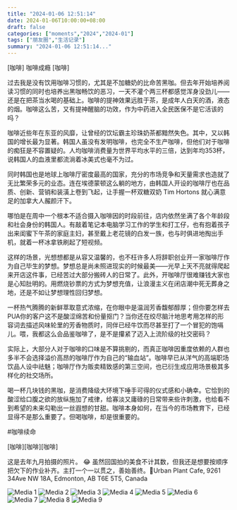 ```yaml
---
title: "2024-01-06 12:51:14"
date: 2024-01-06T10:00:00+08:00
draft: false
categories: ["moments","2024","2024-01"]
tags: ["朋友圈","生活记录"]
summary: "2024-01-06 12:51:14..."
---
```


[咖啡] 咖啡成瘾 [咖啡]

过去我是没有饮用咖啡习惯的，尤其是不加糖奶的比命苦黑咖。但去年开始培养阅读习惯的同时也培养出黑咖畅饮的恶习，一天不灌个两三杯都感觉浑身没劲儿——还是在把茶当水喝的基础上。咖啡的提神效果远胜于茶，是成年人白天的酒，液态的烟。咖啡这么苦，又有提神醒脑的功效，作为中药进入全民医保不是它活该的吗？

咖啡近些年在东亚的风靡，让曾经的饮坛霸主珍珠奶茶都黯然失色。其中，又以韩国的增长最为显著。韩国人虽没有发明咖啡，也完全不生产咖啡，但他们对于咖啡的痴狂是不容置疑的。人均咖啡消费量为世界平均水平的三倍，达到年均353杯，说韩国人的血液里都流淌着冰美式也毫不为过。

同时韩国也是地球上咖啡厅密度最高的国家，充分的市场竞争和天量需求也造就了无比繁荣多元的业态。连在埃德蒙顿这么躺的地方，由韩国人开设的咖啡厅也在品质、创新、营销和装潢上卷到飞起，让手握一杯双糖双奶 Tim Hortons 就心满意足的加拿大人赧颜汗下。

哪怕是在周中一个根本不适合摄入咖啡因的时段前往，店内依然坐满了各个年龄段和社会身份的韩国人。有敲着笔记本电脑学习工作的学生和打工仔，也有抱着孩子出来闺蜜下午茶的家庭主妇，甚至戴上老花镜的白发一族，也与时俱进地掏出手机，就着一杯冰拿铁刷起了短视频。

这样的场景，光想想都是从容又温馨的，也不枉许多人将辞职创业开一家咖啡厅作为自己毕生的梦想。梦想总是尚未照进现实的时候最美——光早上天不亮就得爬起来开店这件事，已经苦过大部分搬砖人的日常了。此外，开咖啡厅很难赚钱大家也是心知肚明的。用燃烧钞票的方式为梦想充值，让浪漫主义在闭店潮中死无葬身之地，还是不如让梦想理性回归梦想。

一杯热气腾腾的新鲜萃取意式浓缩，在你眼中是温润芳香馥郁醇厚；但你要怎样去PUA你的客户这不是酸涩绵苦和份量抠门？当你还在绞尽脑汁地思考用怎样的形容词去描述风味轮里的芳香物质时，同伴已经牛饮而尽甚至打了一个冒犯的饱嗝儿。喂，我都这么会品鉴咖啡了，是不是攥紧了迈入上流阶级的社交密码？

实际上，大部分人对于咖啡的口味是不算挑剔的，而真正咖啡因重度依赖的人群也多半不会选择溢价高昂的咖啡厅作为自己的“输血站”。咖啡早已从洋气的高端职场饮品人设中祛魅；咖啡厅作为贩卖精致感的第三空间，也已衍生成应用场景极其多样化的社交场所。

喝一杯几块钱的黑咖，是消费降级大环境下唾手可得的仪式感和小确幸。它恰到的酸涩给口腹之欲的放纵施加了戒律，给寡淡又庸碌的日常带来些许刺激，也给看不到希望的未来勾勒出一丝遐想的甘甜。咖啡本身如何，在当今的市场教育下，已经显得不是那么重要了。但喝咖啡，却是很重要的。

#咖啡续命

[咖啡][咖啡][咖啡]

这是去年九月拍摄的照片。 😂 虽然回国拍的美食不计其数，但我还是想要按顺序把欠下的作业补齐。主打一个一以贯之，善始善终。
​
​📍Urban Plant Cafe, 9261 34Ave NW 18A, Edmonton, AB T6E 5T5, Canada

![Media 1](/Moments/photos/2024-01-06/202401061251140.jpg)
![Media 2](/Moments/photos/2024-01-06/202401061251141.jpg)
![Media 3](/Moments/photos/2024-01-06/202401061251142.jpg)
![Media 4](/Moments/photos/2024-01-06/202401061251143.jpg)
![Media 5](/Moments/photos/2024-01-06/202401061251144.jpg)
![Media 6](/Moments/photos/2024-01-06/202401061251145.jpg)
![Media 7](/Moments/photos/2024-01-06/202401061251146.jpg)
![Media 8](/Moments/photos/2024-01-06/202401061251147.jpg)
![Media 9](/Moments/photos/2024-01-06/202401061251148.jpg)

